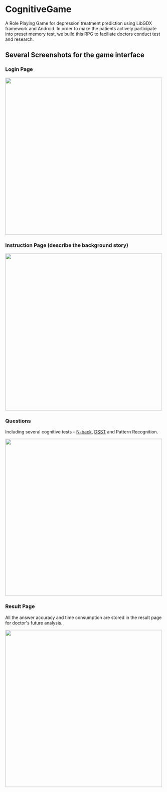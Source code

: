# CognitiveGame
A Role Playing Game for depression treatment prediction using LibGDX framework and Android. In order to make the patients actively participate into preset memory test, we build this RPG to faciliate doctors conduct test and research.

## Several Screenshots for the game interface
### Login Page
<img src="/Screenshots/login.gif" width="500">

### Instruction Page (describe the background story)
<img src="/Screenshots/InstructionPage.gif" width="500">

### Questions
Including several cognitive tests - <a href="https://en.wikipedia.org/wiki/N-back">N-back</a>, <a href="https://en.wikipedia.org/wiki/Digit_symbol_substitution_test">DSST</a> and Pattern Recognition.

<img src="/Screenshots/Questions.gif" width="500">

### Result Page
All the answer accuracy and time consumption are stored in the result page for doctor's future analysis.

<img src="/Screenshots/ResultPage.gif" width="500">